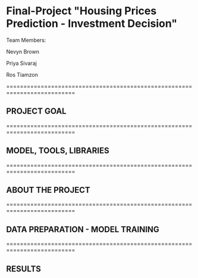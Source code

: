# Final-Project "Housing Prices Prediction - Investment Decision"

Team Members:

Nevyn Brown

Priya Sivaraj

Ros Tiamzon

==========================================================================

## PROJECT GOAL

==========================================================================

## MODEL, TOOLS, LIBRARIES

==========================================================================

## ABOUT THE PROJECT
==========================================================================

## DATA PREPARATION - MODEL TRAINING

==========================================================================

## RESULTS
